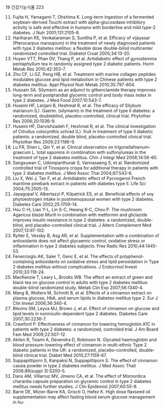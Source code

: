 19 건강기능식품 223

11. Fujita H, Yamagami T, Ohshima K. Long-term ingestion of a fermented soybean-derived Touchi extract with alpha-glucosidase inhibitory activity is safe and effective in humans with borderline and mild type-2 diabetes. J Nutr 2001;131:2105-8.
12. Hariharan RS, Venkataraman S, Sunitha P, et al. Efficacy of vijayasar (Pterocarpus marsupium) in the treatment of newly diagnosed patients with type 2 diabetes mellitus: a flexible dose double-blind multicenter randomized controlled trial. Diabetol Croat 2005;34:13-20.
13. Huyen VTT, Phan DV, Thang P, et al. Antidiabetic effect of gynostemma pentaphyllum tea in randomly assigned type 2 diabetic patients. Horm Metab Res 2010;42:353-7.
14. Zhu CF, Li GZ, Peng HB, et al. Treatment with marine collagen peptides modulates glucose and lipid metabolism in Chinese patients with type 2 diabetes mellitus. Appl Physiol Nutr Metab 2010;35:797-804.
15. Hussain SA. Silymarin as an adjunct to glibenclamide therapy improves long-term and postprandial glycemic control and body mass index in type 2 diabetes. J Med Food 2007;10:543-7.
16. Huseini HF, Larijani B, Heshmat R, et al. The efficacy of Silybum marianum (L). Gaertn. (silymarin) in the treatment of type II diabetes: a randomized, doubleblind, placebo-controlled, clinical trial. Phytother Res 2006;20:1036-9.
17. Huseini HF, Darvishzadeh F, Heshmat R, et al. The clinical investigation of Citrullus colocynthis schrad (L). fruit in treatment of type II diabetic patients: a randomized, double blind, placebo-controlled clinical trial. Phytother Res 2009;23:1186-9.
18. Lu FR, Shen L, Qin Y, et al. Clinical observation on trigonellafoenum-graecum L. total saponins in combination with sulfonylureas in the treatment of type 2 diabetes mellitus. Chin J Integr Med 2008;14:56-60.
19. Sangsuwan C, Udompanthurak S, Vannasaeng S, et al. Randomized controlled trial of Tinospora crispa for additional therapy in patients with type 2 diabetes mellitus. J Med Assoc Thai 2004;87:543-6.
20. Liu X, Wei J, Tan F, et al. Antidiabetic effect of Pycnogenol French maritime pinebark extract in patients with diabetes type II. Life Sci 2004;75:2505-13.
21. Jayagopal V, Albertazzi P, Kilpatrick ES, et al. Beneficial effects of soy phytoestrogen intake in postmenopausal women with type 2 diabetes. Diabetes Care 2002;25:1709-14.
22. Hsu C-H, Liao Y-L, Lin S-C, Hwang K-C, Chou P. The mushroom Agaricus blazei Murill in combination with metformin and gliclazide improves insulin resistance in type 2 diabetes: a randomized, double-blind, and placebo-controlled clinical trial. J Altern Complement Med 2007;13:97-102.
23. Rytter E, Vessby B, Asg AR, et al. Supplementation with a combination of antioxidants does not affect glycaemic control, oxidative stress or inflammation in type 2 diabetes subjects. Free Radic Res 2010;44:1445-53.
24. Fenercioglu AK, Saler T, Genc E, et al. The effects of polyphenol-containing antioxidants on oxidative stress and lipid peroxidation in Type 2 diabetes mellitus without complications. J Endocrinol Invest 2010;33:118-24.
25. MacKenzie T, Leary L, Brooks WB. The effect an extract of green and black tea on glucose control in adults with type 2 diabetes mellitus: double-blind randomized study. Metab Clin Exp 2007;56:1340-4.
26. Mang B, Wolters M, Schmitt B, et al. Effects of a cinnamon extract on plasma glucose, HbA, and serum lipids in diabetes mellitus type 2. Eur J Clin Invest 2006;36:340-4.
27. Blevins SM, Leyva MJ, Brown J, et al. Effect of cinnamon on glucose and lipid levels in noninsulin-dependent type 2 diabetes. Diabetes Care 2007;30:2236-7.
28. Crawford P. Effectiveness of cinnamon for lowering hemoglobin A1C in patients with type 2 diabetes: a randomized, controlled trial. J Am Board Fam Med 2009;22:507-12.
29. Akilen R, Tsiami A, Devendra D, Robinson N. Glycated haemoglobin and blood pressure-lowering effect of cinnamon in multi-ethnic Type 2 diabetic patients in the UK: a randomized, placebo-controlled, double-blind clinical trial. Diabet Med 2010;27:1159-67.
30. Suppapittiporn S, Kanpaksi N, Suppapittiporn S. The effect of cinnamon cassia powder in type 2 diabetes mellitus. J Med Assoc Thail 2006;89(suppl 3):S200-5.
31. Dans AM, Villarruz MV, Jimeno CA, et al. The effect of Momordica charantia capsule preparation on glycemic control in type 2 diabetes mellitus needs further studies. J Clin Epidemiol 2007;60:55-9.
32. Barre DE, Mizier-Barre KA, Griscti O, Hafez K. High dose flaxseed oil supplementation may affect fasting blood serum glucose management in hu-
